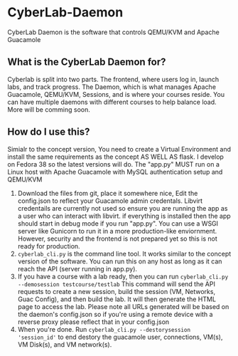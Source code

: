 # CyberLab-Daemon
CyberLab Daemon is the software that controls QEMU/KVM and Apache Guacamole

## What is the CyberLab Daemon for?
Cyberlab is split into two parts. The frontend, where users log in, launch labs, and track progress. The Daemon, which is what manages Apache Guacamole, QEMU/KVM, Sessions, and is where your courses reside. 
You can have multiple daemons with different courses to help balance load. More will be comming soon. 

## How do I use this?
Simialr to the concept version, You need to create a Virtual Environment and install the same requirements as the concept AS WELL AS flask. I develop on Fedora 38 so the latest versions will do. The "app.py" MUST run on a Linux host with Apache Guacamole with MySQL authentication setup and QEMU/KVM

1. Download the files from git, place it somewhere nice, Edit the config.json to reflect your Guacamole admin credentals. Libvirt credentails are currently not used so ensure you are running the app as a user who can interact with libvirt. if everything is installed then the app should start in debug mode if you run "app.py". You can use a WSGI server like Gunicorn to run it in a more production-like enviornment. However, security and the frontend is not prepared yet so this is not ready for production.
2. `cyberlab_cli.py` is the command line tool. It works similar to the concept version of the software. You can run this on any host as long as it can reach the API (server running in app.py).
3. If you have a course with a lab ready, then you can run `cyberlab_cli.py --demosession testcourse/testlab` This command will send the API requests to create a new session, build the session (VM, Networks, Guac Config), and then build the lab. It will then generate the HTML page to access the lab. Please note all URLs generated will be based on the daemon's config.json so if you're using a remote device with a reverse proxy please reflect that in your config.json
4. When you're done. Run `cyberlab_cli.py --destorysession 'session_id'` to end destory the guacamole user, connections, VM(s), VM Disk(s), and VM network(s).
